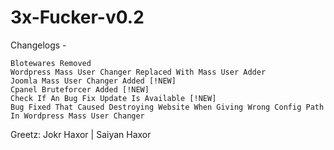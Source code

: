 # 3x-Fucker-v0.2
Changelogs -

    Blotewares Removed
    Wordpress Mass User Changer Replaced With Mass User Adder
    Joomla Mass User Changer Added [!NEW]
    Cpanel Bruteforcer Added [!NEW]
    Check If An Bug Fix Update Is Available [!NEW]
    Bug Fixed That Caused Destroying Website When Giving Wrong Config Path In Wordpress Mass User Changer

Greetz: Jokr Haxor | Saiyan Haxor
